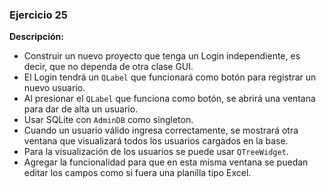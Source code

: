 ### Ejercicio 25
**Descripción:**
- Construir un nuevo proyecto que tenga un Login independiente, es decir, que no dependa de otra clase GUI.
- El Login tendrá un `QLabel` que funcionará como botón para registrar un nuevo usuario.
- Al presionar el `QLabel` que funciona como botón, se abrirá una ventana para dar de alta un usuario.
- Usar SQLite con `AdminDB` como singleton.
- Cuando un usuario válido ingresa correctamente, se mostrará otra ventana que visualizará todos los usuarios cargados en la base.
- Para la visualización de los usuarios se puede usar `QTreeWidget`. 
- Agregar la funcionalidad para que en esta misma ventana se puedan editar los campos como si fuera una planilla tipo Excel.
